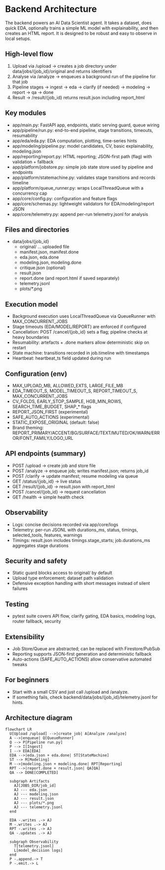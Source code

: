 # Backend Architecture

The backend powers an AI Data Scientist agent. It takes a dataset, does quick EDA, optionally trains a simple ML model with explainability, and then creates an HTML report. It is designed to be robust and easy to observe in local setups.

## High-level flow
1. Upload via /upload → creates a job directory under data/jobs/{job_id}/original and returns identifiers
2. Analyse via /analyze → enqueues a background run of the pipeline for that job
3. Pipeline stages → ingest → eda → clarify (if needed) → modeling → report → qa → done
4. Result → /result/{job_id} returns result.json including report_html

## Key modules
- app/main.py: FastAPI app, endpoints, static serving guard, queue wiring
- app/pipeline/run.py: end-to-end pipeline, stage transitions, timeouts, resumability
- app/eda/eda.py: EDA computation, plotting, time-series hints
- app/modeling/pipeline.py: model candidates, CV, basic explainability, modeling.json
- app/reporting/report.py: HTML reporting; JSON-first path (flag) with validation + fallback
- app/platform/jobstore.py: simple job state store used by pipeline and endpoints
- app/platform/statemachine.py: validates stage transitions and records timeline
- app/platform/queue_runner.py: wraps LocalThreadQueue with a concurrency cap
- app/core/config.py: configuration and feature flags
- app/core/schemas.py: lightweight validators for EDA/modeling/report JSON
- app/core/telemetry.py: append per-run telemetry.jsonl for analysis

## Files and directories
- data/jobs/{job_id}
  - original/ … uploaded file
  - manifest.json, manifest.done
  - eda.json, eda.done
  - modeling.json, modeling.done
  - critique.json (optional)
  - result.json
  - report.done (and report.html if saved separately)
  - telemetry.jsonl
  - plots/*.png

## Execution model
- Background execution uses LocalThreadQueue via QueueRunner with MAX_CONCURRENT_JOBS
- Stage timeouts (EDA/MODEL/REPORT) are enforced if configured
- Cancellation: POST /cancel/{job_id} sets a flag; pipeline checks at heavy boundaries
- Resumability: artefacts + .done markers allow deterministic skip on restart
- State machine: transitions recorded in job.timeline with timestamps
- Heartbeat: heartbeat_ts field updated during run

## Configuration (env)
- MAX_UPLOAD_MB, ALLOWED_EXTS, LARGE_FILE_MB
- EDA_TIMEOUT_S, MODEL_TIMEOUT_S, REPORT_TIMEOUT_S, MAX_CONCURRENT_JOBS
- CV_FOLDS, EARLY_STOP_SAMPLE, HGB_MIN_ROWS, SEARCH_TIME_BUDGET, SHAP_* flags
- REPORT_JSON_FIRST (experimental)
- SAFE_AUTO_ACTIONS (experimental)
- STATIC_EXPOSE_ORIGINAL (default: false)
- Brand theming: REPORT_PRIMARY/ACCENT/BG/SURFACE/TEXT/MUTED/OK/WARN/ERROR/FONT_FAMILY/LOGO_URL

## API endpoints (summary)
- POST /upload → create job and store file
- POST /analyze → enqueue job; writes manifest.json; returns job_id
- POST /clarify → update manifest; resume modeling via queue
- GET /status/{job_id} → live status
- GET /result/{job_id} → result.json with report_html
- POST /cancel/{job_id} → request cancellation
- GET /health → simple health check

## Observability
- Logs: concise decisions recorded via app/core/logs
- Telemetry: per-run JSONL with durations_ms, status, timings, selected_tools, features, warnings
- Timings: result.json includes timings.stage_starts; job.durations_ms aggregates stage durations

## Security and safety
- Static guard blocks access to original/ by default
- Upload type enforcement; dataset path validation
- Defensive exception handling with short messages instead of silent failures

## Testing
- pytest suite covers API flow, clarify gating, EDA basics, modeling logs, router fallback, security

## Extensibility
- Job Store/Queue are abstracted; can be replaced with Firestore/PubSub
- Reporting supports JSON-first generation and deterministic fallback
- Auto-actions (SAFE_AUTO_ACTIONS) allow conservative automated tweaks

## For beginners
- Start with a small CSV and just call /upload and /analyze.
- If something fails, check backend/data/jobs/{job_id}/telemetry.jsonl for hints.

## Architecture diagram

```mermaid
flowchart LR
  U[Upload /upload] -->|create job| A[Analyze /analyze]
  A -->|enqueue| Q[QueueRunner]
  Q --> P[Pipeline run.py]
  P --> I[Ingest]
  I --> EDA[EDA]
  EDA -->|eda.json + eda.done| ST[StateMachine]
  ST --> M[Modeling]
  M -->|modeling.json + modeling.done| RPT[Reporting]
  RPT -->|report.done + result.json| QA[QA]
  QA --> DONE[COMPLETED]

  subgraph Artifacts
    AJ[JOBS_DIR/job_id]
    AJ --- eda.json
    AJ --- modeling.json
    AJ --- result.json
    AJ --- plots/*.png
    AJ --- telemetry.jsonl
  end

  EDA -.writes .-> AJ
  M -.writes .-> AJ
  RPT -.writes .-> AJ
  QA -.updates .-> AJ

  subgraph Observability
    T[telemetry.jsonl]
    L[model_decision logs]
  end
  P -.append.-> T
  P -.emit.-> L
```
